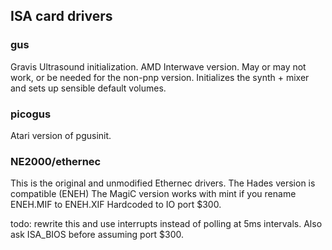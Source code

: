 ## ISA card drivers

### gus
Gravis Ultrasound initialization. AMD Interwave version. May or may not work, or be needed for the non-pnp version.
Initializes the synth + mixer and sets up sensible default volumes.


### picogus
Atari version of pgusinit.


### NE2000/ethernec
This is the original and unmodified Ethernec drivers. The Hades version is compatible (ENEH)
The MagiC version works with mint if you rename ENEH.MIF to ENEH.XIF
Hardcoded to IO port $300.

todo: rewrite this and use interrupts instead of polling at 5ms intervals. Also ask ISA_BIOS before assuming port $300.

